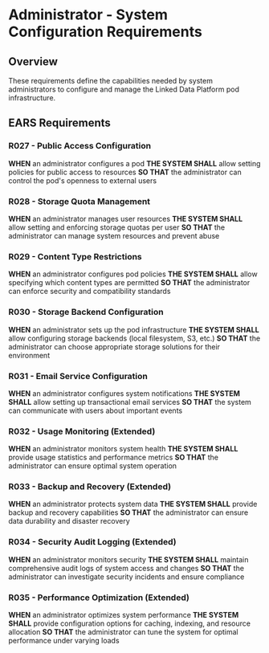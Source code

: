 # Administrator - System Configuration Requirements

## Overview
These requirements define the capabilities needed by system administrators to configure and manage the Linked Data Platform pod infrastructure.

## EARS Requirements

### R027 - Public Access Configuration
**WHEN** an administrator configures a pod
**THE SYSTEM SHALL** allow setting policies for public access to resources
**SO THAT** the administrator can control the pod's openness to external users

### R028 - Storage Quota Management
**WHEN** an administrator manages user resources
**THE SYSTEM SHALL** allow setting and enforcing storage quotas per user
**SO THAT** the administrator can manage system resources and prevent abuse

### R029 - Content Type Restrictions
**WHEN** an administrator configures pod policies
**THE SYSTEM SHALL** allow specifying which content types are permitted
**SO THAT** the administrator can enforce security and compatibility standards

### R030 - Storage Backend Configuration
**WHEN** an administrator sets up the pod infrastructure
**THE SYSTEM SHALL** allow configuring storage backends (local filesystem, S3, etc.)
**SO THAT** the administrator can choose appropriate storage solutions for their environment

### R031 - Email Service Configuration
**WHEN** an administrator configures system notifications
**THE SYSTEM SHALL** allow setting up transactional email services
**SO THAT** the system can communicate with users about important events

### R032 - Usage Monitoring (Extended)
**WHEN** an administrator monitors system health
**THE SYSTEM SHALL** provide usage statistics and performance metrics
**SO THAT** the administrator can ensure optimal system operation

### R033 - Backup and Recovery (Extended)
**WHEN** an administrator protects system data
**THE SYSTEM SHALL** provide backup and recovery capabilities
**SO THAT** the administrator can ensure data durability and disaster recovery

### R034 - Security Audit Logging (Extended)
**WHEN** an administrator monitors security
**THE SYSTEM SHALL** maintain comprehensive audit logs of system access and changes
**SO THAT** the administrator can investigate security incidents and ensure compliance

### R035 - Performance Optimization (Extended)
**WHEN** an administrator optimizes system performance
**THE SYSTEM SHALL** provide configuration options for caching, indexing, and resource allocation
**SO THAT** the administrator can tune the system for optimal performance under varying loads